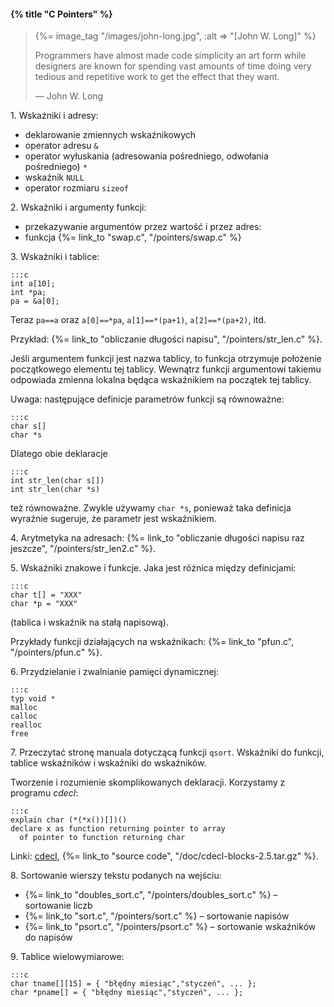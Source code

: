 #### {% title "C Pointers" %}

<blockquote>
  {%= image_tag "/images/john-long.jpg", :alt => "[John W. Long]" %}
  <p>Programmers have almost made code simplicity an art form while
  designers are known for spending vast amounts of time doing very
  tedious and repetitive work to get the effect that they want.</p>
  <p class="author">— John W. Long</p>
</blockquote>

1\. Wskaźniki i adresy:

* deklarowanie zmiennych wskaźnikowych
* operator adresu `&`
* operator wyłuskania (adresowania pośredniego, odwołania pośredniego) `*`
* wskaźnik `NULL`
* operator rozmiaru `sizeof`

2\. Wskaźniki i argumenty funkcji:

* przekazywanie argumentów przez wartość i przez adres: 
* funkcja {%= link_to "swap.c", "/pointers/swap.c" %}

3\. Wskaźniki i tablice:

    :::c
    int a[10];  
    int *pa;  
    pa = &a[0];  

Teraz `pa==a` oraz `a[0]==*pa`, `a[1]==*(pa+1)`, `a[2]==*(pa+2)`, itd.

Przykład: {%= link_to "obliczanie długości napisu", "/pointers/str_len.c" %}.

Jeśli argumentem funkcji jest nazwa tablicy, to funkcja otrzymuje
położenie początkowego elementu tej tablicy. Wewnątrz funkcji
argumentowi takiemu odpowiada zmienna lokalna będąca wskaźnikiem na
początek tej tablicy.

Uwaga: następujące definicje parametrów funkcji są równoważne: 

    :::c
    char s[]  
    char *s

Dlatego obie deklaracje

    :::c
    int str_len(char s[])
    int str_len(char *s)
    
też równoważne. Zwykle używamy `char *s`,
ponieważ taka definicja wyraźnie sugeruje,
że parametr jest wskaźnikiem.

4\. Arytmetyka na adresach: 
{%= link_to "obliczanie długości napisu raz jeszcze", "/pointers/str_len2.c" %}.

5\. Wskaźniki znakowe i funkcje. Jaka jest różnica między definicjami:

    :::c
    char t[] = "XXX"  
    char *p = "XXX"  

(tablica i wskaźnik na stałą napisową).

Przykłady funkcji działających na wskaźnikach:
{%= link_to "pfun.c", "/pointers/pfun.c" %}.

6\. Przydzielanie i zwalnianie pamięci dynamicznej:

    :::c
    typ void *
    malloc
    calloc
    realloc
    free

7\. Przeczytać stronę manuala dotyczącą funkcji `qsort`.
Wskaźniki do funkcji, tablice wskaźników i wskaźniki do wskaźników.

Tworzenie i rozumienie skomplikowanych deklaracji. 
Korzystamy z programu *cdecl*:

    :::c
    explain char (*(*x())[])()  
    declare x as function returning pointer to array  
      of pointer to function returning char 

Linki: [cdecl](http://www.cdecl.org/),
{%= link_to "source code", "/doc/cdecl-blocks-2.5.tar.gz" %}.

8\. Sortowanie wierszy tekstu podanych na wejściu:

* {%= link_to "doubles_sort.c", "/pointers/doubles_sort.c" %} – sortowanie liczb
* {%= link_to "sort.c", "/pointers/sort.c" %} – sortowanie napisów
* {%= link_to "psort.c", "/pointers/psort.c" %} – sortowanie wskaźników do napisów

9\. Tablice wielowymiarowe:

    :::c
    char tname[][15] = { "błędny miesiąc","styczeń", ... };  
    char *pname[] = { "błędny miesiąc","styczeń", ... }; 
